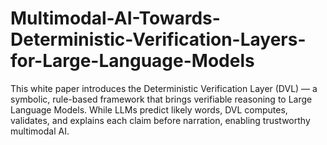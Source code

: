 # Multimodal-AI-Towards-Deterministic-Verification-Layers-for-Large-Language-Models
This white paper introduces the Deterministic Verification Layer (DVL) — a symbolic, rule-based framework that brings verifiable reasoning to Large Language Models. While LLMs predict likely words, DVL computes, validates, and explains each claim before narration, enabling trustworthy multimodal AI.
